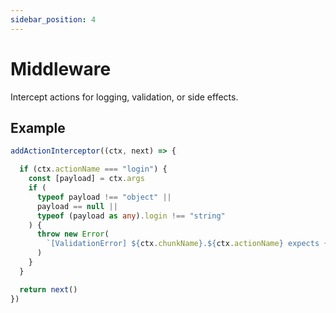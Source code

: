 ```yaml
---
sidebar_position: 4
---
```


# Middleware

Intercept actions for logging, validation, or side effects.

## Example

```ts
addActionInterceptor((ctx, next) => {

  if (ctx.actionName === "login") {
    const [payload] = ctx.args
    if (
      typeof payload !== "object" ||
      payload == null ||
      typeof (payload as any).login !== "string"
    ) {
      throw new Error(
        `[ValidationError] ${ctx.chunkName}.${ctx.actionName} expects { login: string }`
      )
    }
  }

  return next()
})
```